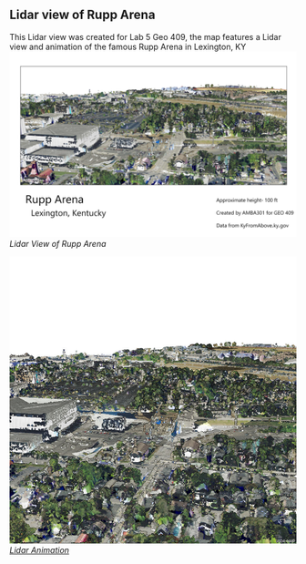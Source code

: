 ## Lidar view of Rupp Arena
This Lidar view was created for Lab 5 Geo 409, the map features a Lidar view and animation of the famous Rupp Arena in Lexington, KY
![Lidar of Rupp Arena ](Rupp.jpg)     
*Lidar View of Rupp Arena*

![Screenshot of animation](Scene1.jpg)     
*[Lidar Animation](https://youtu.be/xLUW8cMKCTo)*
